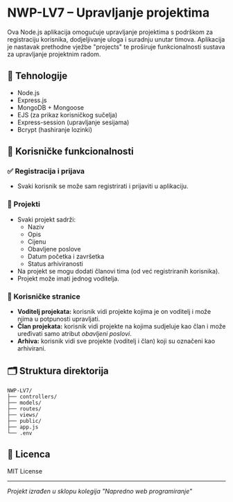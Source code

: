 # NWP-LV7 – Upravljanje projektima

Ova Node.js aplikacija omogućuje upravljanje projektima s podrškom za registraciju korisnika, dodjeljivanje uloga i suradnju unutar timova. Aplikacija je nastavak prethodne vježbe "projects" te proširuje funkcionalnosti sustava za upravljanje projektnim radom.

## 🔧 Tehnologije
- Node.js
- Express.js
- MongoDB + Mongoose
- EJS (za prikaz korisničkog sučelja)
- Express-session (upravljanje sesijama)
- Bcrypt (hashiranje lozinki)

## 👥 Korisničke funkcionalnosti

### ✅ Registracija i prijava
- Svaki korisnik se može sam registrirati i prijaviti u aplikaciju.

### 📁 Projekti
- Svaki projekt sadrži:
  - Naziv
  - Opis
  - Cijenu
  - Obavljene poslove
  - Datum početka i završetka
  - Status arhiviranosti
- Na projekt se mogu dodati članovi tima (od već registriranih korisnika).
- Projekt može imati jednog voditelja.

### 📄 Korisničke stranice
- **Voditelj projekata:** korisnik vidi projekte kojima je on voditelj i može njima u potpunosti upravljati.
- **Član projekata:** korisnik vidi projekte na kojima sudjeluje kao član i može uređivati samo atribut *obavljeni poslovi*.
- **Arhiva:** korisnik vidi sve projekte (voditelj i član) koji su označeni kao arhivirani.

## 🗂️ Struktura direktorija

```
NWP-LV7/
├── controllers/
├── models/
├── routes/
├── views/
├── public/
├── app.js
└── .env
```
## 📄 Licenca
MIT License

---

*Projekt izrađen u sklopu kolegija "Napredno web programiranje"*